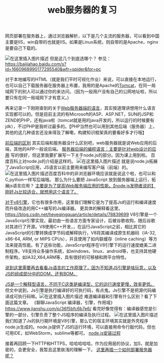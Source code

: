 ﻿---
layout: post
comments: true
title: web服务器的复习
categories: [course,Option]
---


网页部署在服务器上，通过浏览器解析，以下是几个主流的服务器，可以看到中国主要是IIS，win自带的也就是IIS。如果是Linux系统，则自带的是Apache，nginx是要自己下载的。

![在这里插入图片描述](https://img-blog.csdnimg.cn/20210524234248908.png?x-oss-process=image/watermark,type_ZmFuZ3poZW5naGVpdGk,shadow_10,text_aHR0cHM6Ly9ibG9nLmNzZG4ubmV0L3dlaXhpbl80NDA2MTE3MQ==,size_16,color_FFFFFF,t_70)
但是这几个到底选哪个？
参见：https://baijiahao.baidu.com/s?id=1660968990177295540&wfr=spider&for=pc

对于本地编写的HTML（就是我们平时可视化作业）来说，可以直接在本地运行，也可以自己下载服务器在服务器上布置，我用的是Apache的[Tomcat](https://blog.csdn.net/qq_44285562/article/details/102969252?ops_request_misc=%257B%2522request%255Fid%2522%253A%2522162186141616780274139255%2522%252C%2522scm%2522%253A%252220140713.130102334..%2522%257D&request_id=162186141616780274139255&biz_id=0&utm_medium=distribute.pc_search_result.none-task-blog-2~all~top_positive~default-4-102969252.pc_search_result_no_baidu_js&utm_term=tomcat&spm=1018.2226.3001.4187)，在同一局域网下的别人可以通过你的来访问。（因为一般用户没有自己的公网地址啦，所以要只有在同一局域网下才有意义。)

再来记录一下刚刚查到的关于[Web服务器端的语言](https://blog.csdn.net/huangleijay/article/details/11568503)，其实按道理讲想用什么语言实现都可以的。但是目前主流的有Microsoft的ASP、ASP.NET，SUN的JSP和ZEND的PHP，还有java啦（tomcat就是用的java开发的，所以运行的时候要有jdk），不过PHP是我听过最多的。【PHP当然也可以用到其他后端（服务器）上，其他的这几种语言还没来得及了解嘞，构建知识框架真的要看好多才行哦】

[前后端的区别](https://zhuanlan.zhihu.com/p/106825993)
其实后端和服务器没什么区别吧，web服务器就是说Web应用的后端，其他的APP一般说后端。
[服务器后端的编程语言：主要是针对web设计的应用](https://blog.csdn.net/u011060906/article/details/79969786)
写的很好，但这里我要扩展写一下关于node.js的部分。因为课上用到啦。
百度百科上对node.js的介绍是这样的。
![在这里插入图片描述](https://img-blog.csdnimg.cn/20210525012353738.png?x-oss-process=image/watermark,type_ZmFuZ3poZW5naGVpdGk,shadow_10,text_aHR0cHM6Ly9ibG9nLmNzZG4ubmV0L3dlaXhpbl80NDA2MTE3MQ==,size_16,color_FFFFFF,t_70)
就是说node.js拓展了JavaScript应用，JS语言以前主要用来编写客户端（前端）的。
![在这里插入图片描述](https://img-blog.csdnimg.cn/20210525014805279.png?x-oss-process=image/watermark,type_ZmFuZ3poZW5naGVpdGk,shadow_10,text_aHR0cHM6Ly9ibG9nLmNzZG4ubmV0L3dlaXhpbl80NDA2MTE3MQ==,size_16,color_FFFFFF,t_70)百度百科中的非浏览器环境应该就是说这个啦，也可以和C,python一样写后端哦。
那么为什么要把 JavaScript 放到服务器端上运行，拓展js语言应用？
[主要是为了提高Web服务端应用的性能。【node.js发明者说的】刚好Js比较适合，就想用这个语言了。](https://blog.csdn.net/B9Q8e64lO6mm/article/details/80102348)

[对于v8引擎](https://www.cnblogs.com/codexlx/p/14179920.html)，它也有很多作用，这里我们理解它是为了提高Js的运行和编译速度而升级改造的用C++编写的Js编译器。
更具体的解释看这里。
https://blog.csdn.net/heyeqingquan/article/details/78839699
V8引擎是一个JavaScript引擎实现，最初由一些语言方面专家设计，后被谷歌收购，随后谷歌对其进行了开源。V8使用C++开发，，在运行JavaScript之前，相比其它的JavaScript的引擎转换成字节码或解释执行，V8将其编译成原生机器码（IA-32, x86-64, ARM, or MIPS CPUs），并且使用了如内联缓存（inline caching）等方法来提高性能。有了这些功能，JavaScript程序在V8引擎下的运行速度媲美二进制程序。V8支持众多操作系统，如windows、linux、android等，也支持其他硬件架构，如IA32,X64,ARM等，具有很好的可移植和跨平台特性。



[说到这里需要再去看看Js语言的工作原理了，因为不知道JS引擎是啥玩意，以及JS的组成部分中的DOM，还有BOM。](https://www.w3school.com.cn/js/pro_js_implement.asp)

[JS是一个解释型语言，不同于C这类是编译型，它的运行速度更慢，效率更低。](https://www.cnblogs.com/chargeworld/p/12044650.html)
但文中说到，Js引擎是执行编译好的可执行码，有点鬼。Js引擎不是把源代码编译成可执行码嘛。![在这里插入图片描述](https://img-blog.csdnimg.cn/20210525014155679.png?x-oss-process=image/watermark,type_ZmFuZ3poZW5naGVpdGk,shadow_10,text_aHR0cHM6Ly9ibG9nLmNzZG4ubmV0L3dlaXhpbl80NDA2MTE3MQ==,size_16,color_FFFFFF,t_70)
难道编译器和引擎有什么区别？看了下面这篇文章。
《聊聊JavaScript 编译器，引擎，作用域》
https://www.jianshu.com/p/36f5bfc6b7e6/
看完好像觉得有：编译器感觉是引擎的一部分，引擎负责了整个JS程序的编译及执行过程。
![在这里插入图片描述](https://img-blog.csdnimg.cn/20210525021621139.png?x-oss-process=image/watermark,type_ZmFuZ3poZW5naGVpdGk,shadow_10,text_aHR0cHM6Ly9ibG9nLmNzZG4ubmV0L3dlaXhpbl80NDA2MTE3MQ==,size_16,color_FFFFFF,t_70)
我们知道了Js的执行期环境是V8引擎，那么它的宿主环境其实就是外壳程序node.js生成的。node.js提供了JS的运行环境，可以直接用命令行敲代码，但也可用IDE，如WebStorm，sublime等都可。
[node.js安装过程](https://blog.csdn.net/muzidigbig/article/details/80493880)

接着再回顾一下HTTP和HTTPS，哈哈哈哈哈，作为应用层的协议，加S，就是加密的，会更安全，我暂且这里肤浅的理解一下。
[这里再插一个如何部署服务器呢？](https://blog.csdn.net/qq_38793958/article/details/82586282?ops_request_misc=%257B%2522request%255Fid%2522%253A%2522162186976116780264011662%2522%252C%2522scm%2522%253A%252220140713.130102334.pc%255Fall.%2522%257D&request_id=162186976116780264011662&biz_id=0&utm_medium=distribute.pc_search_result.none-task-blog-2~all~first_rank_v2~rank_v29-3-82586282.pc_search_result_no_baidu_js&utm_term=csdn%E9%83%A8%E7%BD%B2%E5%9C%A8%E4%BB%80%E4%B9%88%E6%9C%8D%E5%8A%A1%E5%99%A8%E4%B8%8A&spm=1018.2226.3001.4187)
